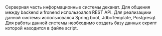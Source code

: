 Серверная часть информационные системы деканат. Для общения между backend и fronend использоался REST API. Для реализациии данной системы использовался Spring boot, JdbcTemplate, Postgresql.
Для работы данной системы необходимо создать базу данных скрипт которой находится в файле script.
